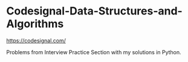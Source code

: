# Codesignal-Data-Structures-and-Algorithms


https://codesignal.com/

Problems from Interview Practice Section with my solutions in Python.
